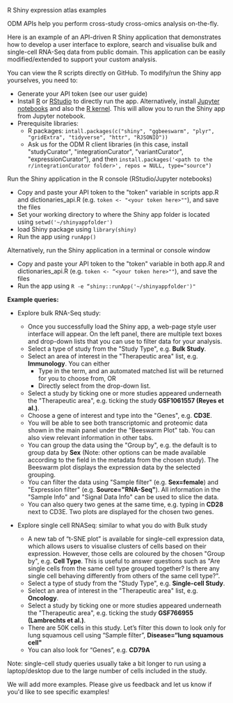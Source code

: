 R Shiny expression atlas examples

ODM APIs help you perform cross-study cross-omics analysis on-the-fly.

Here is an example of an API-driven R Shiny application that demonstrates how to develop a user interface to explore, search and visualise bulk and single-cell RNA-Seq data from public domain. This application can be easily modified/extended to support your custom analysis.

You can view the R scripts directly on GitHub. To modify/run the Shiny app yourselves, you need to:

- Generate your API token (see our user guide)
- Install [R](https://www.r-project.org/) or [RStudio](https://rstudio.com/) to directly run the app. Alternatively, install [Jupyter notebooks](https://jupyter.org/install) and also the [R kernel](https://github.com/IRkernel/IRkernel). This will allow you to run the Shiny app from Jupyter notebook.
- Prerequisite libraries:
  - R packages: 
    `intall.packages(c("shiny", "ggbeeswarm", "plyr", "gridExtra", "tidyverse", "httr", "RJSONIO"))`
  - Ask us for the ODM R client libraries (in this case, install "studyCurator", "integrationCurator", "variantCurator", "expressionCurator"), and then
    `install.packages('<path to the r/integrationCurator folder>', repos = NULL, type="source")`

Run the Shiny application in the R console (RStudio/Jupyter notebooks)
- Copy and paste your API token to the "token" variable in scripts app.R and dictionaries_api.R (e.g. `token <- "<your token here>""`), and save the files
- Set your working directory to where the Shiny app folder is located using `setwd('~/shinyappfolder')`
- load Shiny package using `library(shiny)`
- Run the app using `runApp()`

Alternatively, run the Shiny application in a terminal or console window
- Copy and paste your API token to the "token" variable in both app.R and dictionaries_api.R (e.g. `token <- “<your token here>""`), and save the files
- Run the app using `R -e “shiny::runApp('~/shinyappfolder')"`

**Example queries:**
- Explore bulk RNA-Seq study:
  - Once you successfully load the Shiny app, a web-page style user interface will appear.
  On the left panel, there are multiple text boxes and drop-down lists that you can use to filter data for your analysis.
  - Select a type of study from the "Study Type", e.g. **Bulk Study**.
  - Select an area of interest in the "Therapeutic area" list, e.g. **Immunology**. You can either
    - Type in the term, and an automated matched list will be returned for you to choose from, OR
    - Directly select from the drop-down list.
  - Select a study by ticking one or more studies appeared underneath the "Therapeutic area", e.g. ticking the study **GSF1061557 (Reyes et al.)**.
  - Choose a gene of interest and type into the "Genes", e.g. **CD3E**.
  - You will be able to see both transcriptomic and proteomic data shown in the main panel under the "Beeswarm Plot" tab. You can also view relevant information in other tabs.
  - You can group the data using the "Group by", e.g. the default is to group data by **Sex** (Note: other options can be made available according to the field in the metadata from the chosen study). The Beeswarm plot displays the expression data by the selected grouping.
  - You can filter the data using "Sample filter" (e.g. **Sex=female**) and "Expression filter" (e.g. **Source="RNA-Seq"**). All information in the "Sample Info" and "Signal Data Info" can be used to slice the data.
  - You can also query two genes at the same time, e.g. typing in **CD28** next to CD3E. Two plots are displayed for the chosen two genes.

- Explore single cell RNASeq: similar to what you do with Bulk study
  - A new tab of “t-SNE plot” is available for single-cell expression data, which allows users to visualise clusters of cells based on their expression. However, those cells are coloured by the chosen "Group by", e.g. **Cell Type**. This is useful to answer questions such as "Are single cells from the same cell type grouped together? Is there any single cell behaving differently from others of the same cell type?".
  - Select a type of study from the "Study Type", e.g. **Single-cell Study**.
  - Select an area of interest in the "Therapeutic area" list, e.g. **Oncology**.
  - Select a study by ticking one or more studies appeared underneath the "Therapeutic area", e.g. ticking the study **GSF766955 (Lambrechts et al.)**.
  - There are 50K cells in this study. Let’s filter this down to look only for lung squamous cell using “Sample filter”, **Disease=“lung squamous cell"**
  - You can also look for “Genes”, e.g. **CD79A**

Note: single-cell study queries usually take a bit longer to run using a laptop/desktop due to the large number of cells included in the study.




We will add more examples. Please give us feedback and let us know if you'd like to see specific examples!

